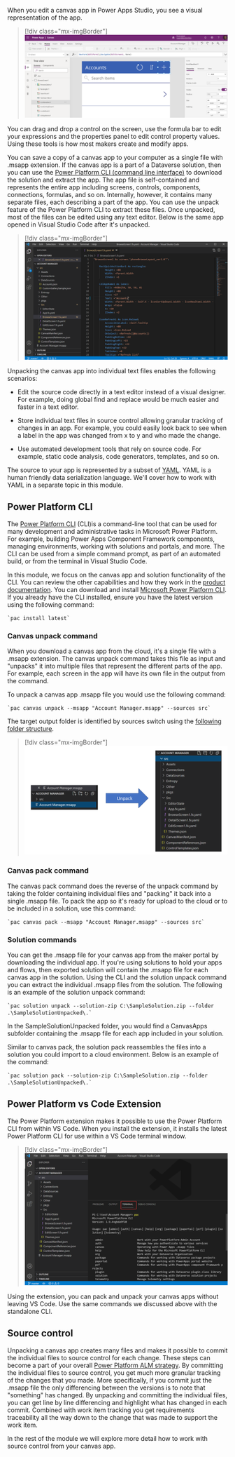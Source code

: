 When you edit a canvas app in Power Apps Studio, you see a visual representation of the app.

> [!div class="mx-imgBorder"]
> [![Screenshot of a canvas app.](../media/canvas-app.png)](../media/canvas-app.png#lightbox)

You can drag and drop a control on the screen, use the formula bar to edit your expressions and the properties panel to edit control property values. Using these tools is how most makers create and modify apps.

You can save a copy of a canvas app to your computer as a single file with .msapp extension. If the canvas app is a part of a Dataverse solution, then you can use the [Power Platform CLI (command line interface)](/powerapps/developer/data-platform/powerapps-cli/?azure-portal=true) to download the solution and extract the app. The app file is self-contained and represents the entire app including screens, controls, components, connections, formulas, and so on. Internally, however, it contains many separate files, each describing a part of the app. You can use the unpack feature of the Power Platform CLI to extract these files. Once unpacked, most of the files can be edited using any text editor. Below is the same app opened in Visual Studio Code after it's unpacked.

> [!div class="mx-imgBorder"]
> [![Screenshot of Visual Studio Code editor with the folder opened that contains individual files for the canvas app.](../media/visual-studio-code.png)](../media/visual-studio-code.png#lightbox)

Unpacking the canvas app into individual text files enables the following scenarios:

-   Edit the source code directly in a text editor instead of a visual designer. For example, doing global find and replace would be much easier and faster in a text editor.

-   Store individual text files in source control allowing granular tracking of changes in an app. For example, you could easily look back to see when a label in the app was changed from x to y and who made the change.

-   Use automated development tools that rely on source code. For example, static code analysis, code generators, templates, and so on.

The source to your app is represented by a subset of [YAML](https://yaml.org/?azure-portal=true). YAML is a human friendly data serialization language. We'll cover how to work with YAML in a separate topic in this module.

## Power Platform CLI 

The [Power Platform CLI](/powerapps/developer/data-platform/powerapps-cli/?azure-portal=true) (CLI)is a command-line tool that can be used for many development and administrative tasks in Microsoft Power Platform. For example, building Power Apps Component Framework components, managing environments, working with solutions and portals, and more. The CLI can be used from a simple command prompt, as part of an automated build, or from the terminal in Visual Studio Code.

In this module, we focus on the canvas app and solution functionality of the CLI. You can review the other capabilities and how they work in the [product documentation](/powerapps/developer/data-platform/powerapps-cli#common-commands/?azure-portal=true). You can download and install [Microsoft Power Platform CLI](https://aka.ms/PowerAppsCLI/?azure-portal=true). If you already have the CLI installed, ensure you have the latest version using the following command:

	`pac install latest`

### Canvas unpack command

When you download a canvas app from the cloud, it's a single file with a .msapp extension. The canvas unpack command takes this file as input and "unpacks" it into multiple files that represent the different parts of the app. For example, each screen in the app will have its own file in the output from the command.

To unpack a canvas app .msapp file you would use the following command:

	`pac canvas unpack --msapp "Account Manager.msapp" --sources src`

The target output folder is identified by sources switch using the [following folder structure](/powerapps/developer/data-platform/powerapps-cli?azure-portal=true#folder-structure).

> [!div class="mx-imgBorder"]
> [![Diagram of the file hierarchy for individual files for the canvas app.](../media/file-hierarchy.png)](../media/file-hierarchy.png#lightbox)

### Canvas pack command

The canvas pack command does the reverse of the unpack command by taking the folder containing individual files and "packing" it back into a single .msapp file. To pack the app so it's ready for upload to the cloud or to be included in a solution, use this command:

	`pac canvas pack --msapp "Account Manager.msapp" --sources src`

### Solution commands

You can get the .msapp file for your canvas app from the maker portal by downloading the individual app. If you're using solutions to hold your apps and flows, then exported solution will contain the .msapp file for each canvas app in the solution. Using the CLI and the solution unpack command you can extract the individual .msapp files from the solution. The following is an example of the solution unpack command:

	`pac solution unpack --solution-zip C:\SampleSolution.zip --folder .\SampleSolutionUnpacked\.`

In the SampleSolutionUnpacked folder, you would find a CanvasApps subfolder containing the .msapp file for each app included in your solution.

Similar to canvas pack, the solution pack reassembles the files into a solution you could import to a cloud environment. Below is an example of the command:

	`pac solution pack --solution-zip C:\SampleSolution.zip --folder .\SampleSolutionUnpacked\.`

## Power Platform vs Code Extension

The Power Platform extension makes it possible to use the Power Platform CLI from within VS Code. When you install the extension, it installs the latest Power Platform CLI for use within a VS Code terminal window.

> [!div class="mx-imgBorder"]
> [![Screenshot of Visual Studio Code with terminal window opened and usage for pac command displayed in that window.](../media/terminal.png)](../media/terminal.png#lightbox)

Using the extension, you can pack and unpack your canvas apps without leaving VS Code. Use the same commands we discussed above with the standalone CLI.

## Source control 

Unpacking a canvas app creates many files and makes it possible to commit the individual files to source control for each change. These steps can become a part of your overall [Power Platform ALM strategy](/power-platform/alm/?azure-portal=true). By committing the individual files to source control, you get much more granular tracking of the changes that you made. More specifically, if you commit just the .msapp file the only differencing between the versions is to note that "something" has changed. By unpacking and committing the individual files, you can get line by line differencing and highlight what has changed in each commit. Combined with work item tracking you get requirements traceability all the way down to the change that was made to support the work item.

In the rest of the module we will explore more detail how to work with source control from your canvas app.